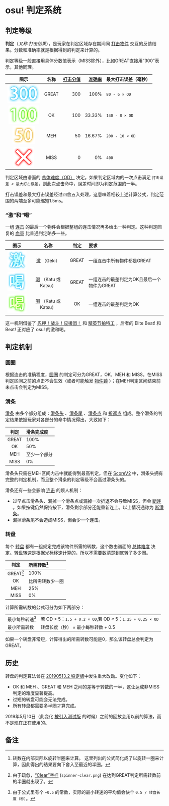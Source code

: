 # osu! 判定系统

## 判定等级

**判定**（*又称 打击结果*），是玩家在判定区域存在期间同 [打击物件](/wiki/Gameplay/Hit_object) 交互的反馈结果。分数和准确率就是根据得到的判定来计算的。

判定等级一般直接用具体分数值表示（MISS除外），比如GREAT直接用“300”表示，其他同理。

| 图示 | 名称 | [打击分值](/wiki/Gameplay/Score/ScoreV1/osu!) | [准确率](/wiki/Gameplay/Accuracy#osu!) | 最大打击误差（毫秒） |
| :-: | :-: | --: | --: | :-- |
| ![](/wiki/shared/judgement/osu!/hit300.png) | GREAT | 300 | 100% | `80 - 6 × OD` |
| ![](/wiki/shared/judgement/osu!/hit100.png) | OK | 100 | 33.33% | `140 - 8 × OD` |
| ![](/wiki/shared/judgement/osu!/hit50.png) | MEH | 50 | 16.67% | `200 - 10 × OD` |
| ![](/wiki/shared/judgement/osu!/hit0.png) | MISS | 0 | 0% | `400` |

判定区域由谱面的 [总体难度（OD）](/wiki/Beatmap/Overall_difficulty) 决定。如果判定区域内的一次点击满足 `打击误差 < 最大打击误差`，则此次点击命中，误差时间即为判定范围的一半。<!-- 内部参考: https://github.com/peppy/osu-stable-reference/blob/1531237b63392e82c003c712faa028406073aa8f/osu!/GameplayElements/HitObjectManager.cs#L1521-L1536 -->

打击误差和最大打击误差经过四舍五入处理，这意味着相较上述计算公式，判定范围的两端至多可能缩短1.5ms。

<!-- 
内部参考: 
hit error rounding https://github.com/peppy/osu-stable-reference/blob/1531237b63392e82c003c712faa028406073aa8f/osu!/Audio/AudioEngine.cs#L1286hit 
window truncation https://github.com/peppy/osu-stable-reference/blob/1531237b63392e82c003c712faa028406073aa8f/osu!/GameplayElements/HitObjectManager.cs#L467-L469
-->

### “激”和“喝”

一组 [连击](/wiki/Beatmapping/Combo) 的最后一个物件会根据整组的连击情况再多给出一种判定。这种判定回复的 [血量](/wiki/Gameplay/Health) 比普通判定略多一些。

| 图示 | 名称 | 判定 | 要求 |
| :-: | :-: | :-: | :-- |
| ![](/wiki/shared/judgement/osu!/hit300g.png) | [激](/wiki/Gameplay/Judgement/Geki) （Geki） | GREAT | 一组连击中所有物件都是GREAT |
| ![](/wiki/shared/judgement/osu!/hit300k.png) | [喝](/wiki/Gameplay/Judgement/Katu) （Katu 或 Katsu） | GREAT | 一组连击的最差判定为OK且最后一个物件为GREAT |
| ![](/wiki/shared/judgement/osu!/hit100k.png) | [喝](/wiki/Gameplay/Judgement/Katu) （Katu 或 Katsu） | OK | 一组连击的最差判定为OK |

这一机制借鉴了 [忍押！战斗！应援团！](https://en.wikipedia.org/wiki/Osu!_Tatakae!_Ouendan) 和 [精英节拍特工](https://en.wikipedia.org/wiki/Elite_Beat_Agents) ，后者的 Elite Beat! 和 Beat! 正对应了 osu! 的激和喝。

## 判定机制

### 圆圈

根据连击的准确程度，[圆圈](/wiki/Gameplay/Hit_object/Hit_circle) 的判定可分为GREAT，OK，MEH 和 MISS。在MISS判定区间之前的点击不会生效（或者可能触发 [物件锁](/wiki/Gameplay/Judgement/Notelock) ）；在MEH判定区间结束前未点击会判定为MISS。

### 滑条

<!-- 内部参考: https://github.com/peppy/osu-stable-reference/blob/1531237b63392e82c003c712faa028406073aa8f/osu!/GameplayElements/HitObjects/Osu/SliderOsu.cs#L1693-L1719 -->

[滑条](/wiki/Gameplay/Hit_object/Slider) 由多个部分组成：[滑条头](/wiki/Gameplay/Hit_object/Slider/Sliderhead) 、[滑条尾](/wiki/Gameplay/Hit_object/Slider/Slidertail) 、[滑条点](/wiki/Gameplay/Hit_object/Slider/Slider_tick) 和 [折返点](/wiki/Gameplay/Hit_object/Slider/Reverse_slider) 组成。整个滑条的判定结果依据玩家对各部分的命中情况得出，大致如下：

| 判定 | 滑条完成度 |
| :-: | :-- |
| GREAT | 100% |
| OK | 50% |
| MEH | 至少一个部分 |
| MISS | 0% |

滑条头只需在MEH区间内击中就能得到最高判定。但在 [ScoreV2](/wiki/Gameplay/Game_modifier/ScoreV2) 中，滑条头拥有完整的判定机制，而且整个滑条的判定等级不会高过滑条头的。

滑条还有一些会影响 [连击](/wiki/Gameplay/Combo_(score_multiplier)) 的烦人机制：

- 过早点击滑条头、漏掉一个滑条点或漏掉一次折返不会导致MISS，但会 [断连](/wiki/Gameplay/Judgement/Combobreak) 。如果按键仍然保持按下，滑条剩余部分还能重新连上。以上情况通称为 [断滑条](/wiki/Gameplay/Judgement/Slider_break)。
- 漏掉滑条尾不会造成MISS，但会少一个连击。

### 转盘

每个 [转盘](/wiki/Gameplay/Hit_object/Spinner) 都有一组规定完成该物件所需的转数，这个数由谱面的 [总体难度](/wiki/Beatmap/Overall_difficulty#滑条和转盘) 决定。转盘转速是根据光标移速计算的，所以不需要数清楚到底转了多少圈。

<!--
内部参考: https://github.com/peppy/osu-stable-reference/blob/1531237b63392e82c003c712faa028406073aa8f/osu!/GameplayElements/HitObjects/Osu/SpinnerOsu.cs#L419-L461
also applies to the spinner history section
-->

| 判定 | 所需转数[^half-spins] |
| :-: | :-- |
| GREAT[^spinner-clear] | 100% |
| OK | 比所需转数少一圈 |
| MEH | 25% |
| MISS | 0% |

计算所需转数的公式可分为如下两部分：

<!--
内部参考:
https://github.com/peppy/osu-stable-reference/blob/1531237b63392e82c003c712faa028406073aa8f/osu!/GameplayElements/HitObjects/Osu/SpinnerOsu.cs#L229
    min required half spins for GREAT = (int)(spinner length in seconds * min half spins per second) (+1 as explained in the ^minimum-sps footnote, due to comparing count > requirement)
https://github.com/peppy/osu-stable-reference/blob/1531237b63392e82c003c712faa028406073aa8f/osu!/GameplayElements/HitObjectManager.cs#L464-L465
    min required half spins per second for GREAT = `3 + 0.4 * OD` if OD < 5, `2.5 + 0.5 * OD` if OD >= 5

note that the above formulas are divided in half in the tables below for nicer units
-->

|  |  |
| :-- | :-- |
| 最小每秒转速[^minimum-sps] | 若 OD < 5：`1.5 + 0.2 × OD`,若 OD ≥ 5：`1.25 + 0.25 × OD` |
| 最小所需转数 | 转盘长度（秒） × 最小每秒转数 + 0.5 |

如果一个转盘非常短，计算得出的所需转数可能是0，那么该转盘总会判定为GREAT。

## 历史

转盘的判定算法曾在 [20190513.2 稳定版](https://osu.ppy.sh/home/changelog/stable40/20190513.2)中发生重大改动。变化如下：

- OK 和 MEH 、GREAT 和 MEH 之间的差等于转数的一半，这让达成非MISS判定的难度显著提高。
- 过短的转盘可能会无法完成。
- 所有转盘都需要多半圈才算完成。

2019年5月10日（此变化 [被引入测试版](https://osu.ppy.sh/home/changelog/cuttingedge/20190510.1) 的时候）之前的回放会用以前的算法，而不是现在正在使用的。

## 备注

[^half-spins]: 转数在内部实际以旋转半圈来计算。 这里列出的公式简化成了以旋转一圈来计算，因此得出的结果要向下舍入至最近的半圈。
[^spinner-clear]: 由于疏忽，[“Clear”字样](/wiki/Skinning/osu!#转盘) (`spinner-clear.png`) 在达到GREAT判定所需转数前的半圈就出现了。<!-- 内部参考: https://github.com/peppy/osu-stable-reference/blob/1531237b63392e82c003c712faa028406073aa8f/osu!/GameplayElements/HitObjects/Osu/SpinnerOsu.cs#L302-L303 comparison logic isn't the same as L457 & L440-->
[^minimum-sps]: 由于公式里有个 `+0.5` 的常数，实际的最小转速的平均值会快个 `0.5 / 转盘长度（秒）`。
